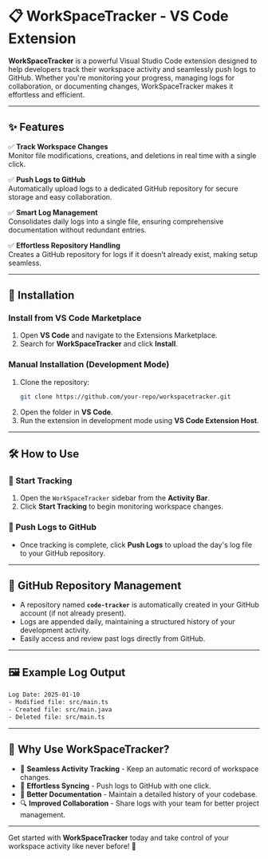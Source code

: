 # 📋 WorkSpaceTracker - VS Code Extension

**WorkSpaceTracker** is a powerful Visual Studio Code extension designed to help developers track their workspace activity and seamlessly push logs to GitHub. Whether you're monitoring your progress, managing logs for collaboration, or documenting changes, WorkSpaceTracker makes it effortless and efficient.

---

## ✨ Features

✅ **Track Workspace Changes**  
Monitor file modifications, creations, and deletions in real time with a single click.  

✅ **Push Logs to GitHub**  
Automatically upload logs to a dedicated GitHub repository for secure storage and easy collaboration.  

✅ **Smart Log Management**  
Consolidates daily logs into a single file, ensuring comprehensive documentation without redundant entries.  

✅ **Effortless Repository Handling**  
Creates a GitHub repository for logs if it doesn’t already exist, making setup seamless.  

---

## 🚀 Installation

### Install from VS Code Marketplace  
1. Open **VS Code** and navigate to the Extensions Marketplace.  
2. Search for **WorkSpaceTracker** and click **Install**.  

### Manual Installation (Development Mode)  
1. Clone the repository:  
   ```sh
   git clone https://github.com/your-repo/workspacetracker.git
   ```
2. Open the folder in **VS Code**.
3. Run the extension in development mode using **VS Code Extension Host**.  

---

## 🛠️ How to Use

### 🔹 Start Tracking  
1. Open the `WorkSpaceTracker` sidebar from the **Activity Bar**.
2. Click **Start Tracking** to begin monitoring workspace changes.

### 🔹 Push Logs to GitHub  
- Once tracking is complete, click **Push Logs** to upload the day's log file to your GitHub repository.  

---

## 📂 GitHub Repository Management

- A repository named **`code-tracker`** is automatically created in your GitHub account (if not already present).  
- Logs are appended daily, maintaining a structured history of your development activity.  
- Easily access and review past logs directly from GitHub.  

---

## 🖼️ Example Log Output

```txt
Log Date: 2025-01-10
- Modified file: src/main.ts
- Created file: src/main.java
- Deleted file: src/main.ts
```

---

## 📌 Why Use WorkSpaceTracker?

- 📜 **Seamless Activity Tracking** - Keep an automatic record of workspace changes.
- 🔄 **Effortless Syncing** - Push logs to GitHub with one click.
- 📝 **Better Documentation** - Maintain a detailed history of your codebase.
- 🔍 **Improved Collaboration** - Share logs with your team for better project management.

---

Get started with **WorkSpaceTracker** today and take control of your workspace activity like never before! 🚀

